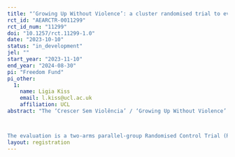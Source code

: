 ```yaml
---
title: "‘Growing Up Without Violence’: a cluster randomised trial to evaluate the impact of a school-based intervention to prevent sexual exploitation of adolescents"
rct_id: "AEARCTR-0011299"
rct_id_num: "11299"
doi: "10.1257/rct.11299-1.0"
date: "2023-10-10"
status: "in_development"
jel: ""
start_year: "2023-11-10"
end_year: "2024-08-30"
pi: "Freedom Fund"
pi_other:
  1:
    name: Ligia Kiss
    email: l.kiss@ucl.ac.uk
    affiliation: UCL
abstract: "The ‘Crescer Sem Violência’ / ‘Growing Up Without Violence’ (CSV) curricula aims to reduce children’s vulnerability to commercial sexual exploitation as well as improve school staff’s ability to identify and respond to case of abuse. The CSV curricula centres on three film series that introduce concepts such as bodily autonomy, sexual abuse and commercial sexual exploitation. The shows—‘What is this exploitation’, ‘What is this abuse’ & ‘What body is this’—were developed in consultation with child rights professionals. The films invite debate around sexual rights and self-protection. The intervention is delivered through adult facilitators, who receive training through in-person workshops and online courses. 

The evaluation is a two-arms parallel-group Randomised Control Trial (RCT) of a school-based complex social intervention to prevent sexual exploitation of children and adolescents. The unit of randomisation for the RCT are public schools in two municipalities within the Recife Metropolitan Region. Out of the eligible schools who sign up for the intervention, 60 schools will be randomised to two parallel arms (30 in the intervention arm, and 30 in the control arm). Stratified randomisation, based on a composite measure including level of poverty and criminality in the schools’ neighbourhood and school performance, will be used to allocate schools to the study arms in a 1:1 ratio. Schools in the intervention arm will receive the CSV intervention during the school year, starting after the baseline survey. Data will be collected from a cross-section of students at baseline and at endline, with roughly 6 months in between when the CSV curriculum will be delivered. We will examine associations between aspects of programme implementation and outcomes, and the causal pathways leading to changes in adolescents’ attitudes and behaviours."
layout: registration
---
```


